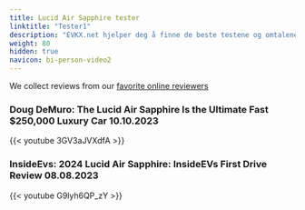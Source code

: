 ```yaml
---
title: Lucid Air Sapphire tester
linktitle: "Tester1"
description: "EVKX.net hjelper deg å finne de beste testene og omtalene av denne modellen. "
weight: 80
hidden: true
navicon: bi-person-video2
---
```

We collect reviews from our [favorite online reviewers](/guides/evreviewers/)

### Doug DeMuro: The Lucid Air Sapphire Is the Ultimate Fast $250,000 Luxury Car 10.10.2023

{{< youtube 3GV3aJVXdfA >}}

### InsideEvs: 2024 Lucid Air Sapphire: InsideEVs First Drive Review 08.08.2023

{{< youtube G9lyh6QP_zY >}}

